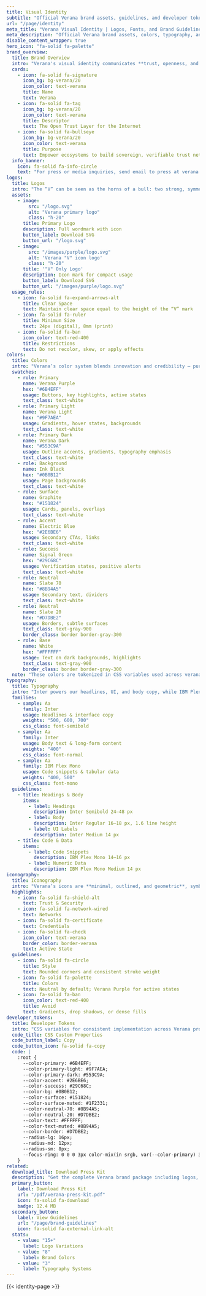 ```yaml
---
title: Visual Identity
subtitle: "Official Verana brand assets, guidelines, and developer tokens"
url: "/page/identity"
meta_title: "Verana Visual Identity | Logos, Fonts, and Brand Guidelines"
meta_description: "Official Verana brand assets, colors, typography, and logo downloads. Access the Verana Press Kit for partners, media, and developers."
disable_content_wrapper: true
hero_icon: "fa-solid fa-palette"
brand_overview:
  title: Brand Overview
  intro: "Verana's visual identity communicates **trust, openness, and sovereignty** — the core values behind the Open Trust Layer for the Internet."
  cards:
    - icon: fa-solid fa-signature
      icon_bg: bg-verana/20
      icon_color: text-verana
      title: Name
      text: Verana
    - icon: fa-solid fa-tag
      icon_bg: bg-verana/20
      icon_color: text-verana
      title: Descriptor
      text: The Open Trust Layer for the Internet
    - icon: fa-solid fa-bullseye
      icon_bg: bg-verana/20
      icon_color: text-verana
      title: Purpose
      text: Empower ecosystems to build sovereign, verifiable trust networks they fully control
  info_banner:
    icon: fa-solid fa-info-circle
    text: "For press or media inquiries, send email to press at verana dot io or reach our <span class=\"text-verana font-medium inline-flex items-center space-x-2\"><i class=\"fa-brands fa-linkedin\"></i><a href=\"https://www.linkedin.com/company/verana-foundation/\" class=\"hover:text-verana-light\">LinkedIn</a></span>"
logos:
  title: Logos
  intro: "The “V” can be seen as the horns of a bull: two strong, symmetrical lines rising upward from a shared base, embodying power, balance, and determination."
  assets:
    - image:
        src: "/logo.svg"
        alt: "Verana primary logo"
        class: "h-20"
      title: Primary Logo
      description: Full wordmark with icon
      button_label: Download SVG
      button_url: "/logo.svg"
    - image:
        src: "/images/purple/logo.svg"
        alt: 'Verana "V" icon logo'
        class: "h-20"
      title: '"V" Only Logo'
      description: Icon mark for compact usage
      button_label: Download SVG
      button_url: "/images/purple/logo.svg"
  usage_rules:
    - icon: fa-solid fa-expand-arrows-alt
      title: Clear Space
      text: Maintain clear space equal to the height of the “V” mark
    - icon: fa-solid fa-ruler
      title: Minimum Size
      text: 24px (digital), 8mm (print)
    - icon: fa-solid fa-ban
      icon_color: text-red-400
      title: Restrictions
      text: Do not recolor, skew, or apply effects
colors:
  title: Colors
  intro: "Verana’s color system blends innovation and credibility — purple anchors the palette, supported by neutral and accent tones used across the product and brand."
  swatches:
    - role: Primary
      name: Verana Purple
      hex: "#6B4EFF"
      usage: Buttons, key highlights, active states
      text_class: text-white
    - role: Primary Light
      name: Verana Light
      hex: "#9F7AEA"
      usage: Gradients, hover states, backgrounds
      text_class: text-white
    - role: Primary Dark
      name: Verana Dark
      hex: "#553C9A"
      usage: Outline accents, gradients, typography emphasis
      text_class: text-white
    - role: Background
      name: Ink Black
      hex: "#0B0B12"
      usage: Page backgrounds
      text_class: text-white
    - role: Surface
      name: Graphite
      hex: "#151824"
      usage: Cards, panels, overlays
      text_class: text-white
    - role: Accent
      name: Electric Blue
      hex: "#2E6BE6"
      usage: Secondary CTAs, links
      text_class: text-white
    - role: Success
      name: Signal Green
      hex: "#29C68C"
      usage: Verification states, positive alerts
      text_class: text-white
    - role: Neutral
      name: Slate 70
      hex: "#8B94A5"
      usage: Secondary text, dividers
      text_class: text-white
    - role: Neutral
      name: Slate 20
      hex: "#D7DBE2"
      usage: Borders, subtle surfaces
      text_class: text-gray-900
      border_class: border border-gray-300
    - role: Base
      name: White
      hex: "#FFFFFF"
      usage: Text on dark backgrounds, highlights
      text_class: text-gray-900
      border_class: border border-gray-300
  note: "These colors are tokenized in CSS variables used across verana.io and documentation."
typography:
  title: Typography
  intro: "Inter powers our headlines, UI, and body copy, while IBM Plex Mono supports code and structured data."
  families:
    - sample: Aa
      family: Inter
      usage: Headlines & interface copy
      weights: "500, 600, 700"
      css_class: font-semibold
    - sample: Aa
      family: Inter
      usage: Body text & long-form content
      weights: "400"
      css_class: font-normal
    - sample: Aa
      family: IBM Plex Mono
      usage: Code snippets & tabular data
      weights: "400, 500"
      css_class: font-mono
  guidelines:
    - title: Headings & Body
      items:
        - label: Headings
          description: Inter Semibold 24–48 px
        - label: Body
          description: Inter Regular 16–18 px, 1.6 line height
        - label: UI Labels
          description: Inter Medium 14 px
    - title: Code & Data
      items:
        - label: Code Snippets
          description: IBM Plex Mono 14–16 px
        - label: Numeric Data
          description: IBM Plex Mono Medium 14 px
iconography:
  title: Iconography
  intro: "Verana’s icons are **minimal, outlined, and geometric**, symbolizing trust and transparency."
  highlights:
    - icon: fa-solid fa-shield-alt
      text: Trust & Security
    - icon: fa-solid fa-network-wired
      text: Networks
    - icon: fa-solid fa-certificate
      text: Credentials
    - icon: fa-solid fa-check
      icon_color: text-verana
      border_color: border-verana
      text: Active State
  guidelines:
    - icon: fa-solid fa-circle
      title: Style
      text: Rounded corners and consistent stroke weight
    - icon: fa-solid fa-palette
      title: Colors
      text: Neutral by default; Verana Purple for active states
    - icon: fa-solid fa-ban
      icon_color: text-red-400
      title: Avoid
      text: Gradients, drop shadows, or dense fills
developer_tokens:
  title: Developer Tokens
  intro: "CSS variables for consistent implementation across Verana projects and partner integrations."
  code_title: CSS Custom Properties
  code_button_label: Copy
  code_button_icon: fa-solid fa-copy
  code: |
    :root {
      --color-primary: #6B4EFF;
      --color-primary-light: #9F7AEA;
      --color-primary-dark: #553C9A;
      --color-accent: #2E6BE6;
      --color-success: #29C68C;
      --color-bg: #0B0B12;
      --color-surface: #151824;
      --color-surface-muted: #1F2331;
      --color-neutral-70: #8B94A5;
      --color-neutral-20: #D7DBE2;
      --color-text: #FFFFFF;
      --color-text-muted: #8B94A5;
      --color-border: #D7DBE2;
      --radius-lg: 16px;
      --radius-md: 12px;
      --radius-sm: 8px;
      --focus-ring: 0 0 0 3px color-mix(in srgb, var(--color-primary) 35%, transparent);
    }
related:
  download_title: Download Press Kit
  description: "Get the complete Verana brand package including logos, colors, typography specimens, and usage guidelines."
  primary_button:
    label: Download Press Kit
    url: "/pdf/verana-press-kit.pdf"
    icon: fa-solid fa-download
    badge: 12.4 MB
  secondary_button:
    label: View Guidelines
    url: "/page/brand-guidelines"
    icon: fa-solid fa-external-link-alt
  stats:
    - value: "15+"
      label: Logo Variations
    - value: "8"
      label: Brand Colors
    - value: "3"
      label: Typography Systems
---
```


{{< identity-page >}}